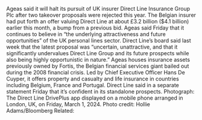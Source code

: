 Ageas said it will halt its pursuit of UK insurer Direct Line Insurance Group Plc after two takeover proposals were rejected this year.
The Belgian insurer had put forth an offer valuing Direct Line at about £3.2 billion ($4.1 billion) earlier this month, a bump from a previous bid. Ageas said Friday that it continues to believe in “the underlying attractiveness and future opportunities” of the UK personal lines sector.
Direct Line’s board said last week that the latest proposal was “uncertain, unattractive, and that it significantly undervalues Direct Line Group and its future prospects while also being highly opportunistic in nature.”
Ageas houses insurance assets previously owned by Fortis, the Belgian financial services giant bailed out during the 2008 financial crisis. Led by Chief Executive Officer Hans De Cuyper, it offers property and casualty and life insurance in countries including Belgium, France and Portugal.
Direct Line said in a separate statement Friday that it’s confident in its standalone prospects.
Photograph: The Direct Line DrivePlus app displayed on a mobile phone arranged in London, UK, on Friday, March 1, 2024. Photo credit: Hollie Adams/Bloomberg
Related: